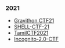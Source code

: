 ### 2021

* [Gravithon CTF21](https://github.com/an0n4ce/CTF-Write-Ups/blob/master/Gravithon-CTF-21/README.md)
* [SHELL-CTF-21](https://github.com/an0n4ce/CTF-Write-Ups/blob/master/SHELL-CTF-21/README.md)
* [TamilCTF2021](https://github.com/an0n4ce/CTF-Write-Ups/blob/master/TamilCTF2021/README.md)
* [Incognito-2.0-CTF](https://github.com/an0n4ce/CTF-Write-Ups/tree/master/Incognito-2.0-CTF/README.md)

